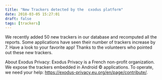 ```yaml
---
title: "New Trackers detected by the  εxodus platform"
date: 2018-03-05 15:27:01
draft: false
tags: [trackers]
---
```


We recently added 50 new trackers in our database and recomputed all the reports.
Some applications have seen their number of trackers increase by 7.
Have a look to your favorite app!
Thanks to the volunteers who pointed out these new trackers.

About Exodus Privacy:
Exodus Privacy is a French non-profit organization. We expose the trackers embedded in Android © applications.
To operate, we need your help: <https://exodus-privacy.eu.org/en/page/contribute/>.

